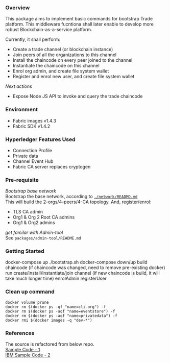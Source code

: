 ### Overview

This package aims to implement basic commands for bootstrap Trade platform. This middleware fucntiona shall later enable
to develop more robust Blockchain-as-a-service platform.

Currently, it shall perform:

- Create a trade channel (or blockchain instance)
- Join peers of all the organizations to this channel
- Install the chaincode on every peer joined to the channel
- Instantiate the chaincode on this channel
- Enrol org admin, and create file system wallet
- Register and enrol new user, and create file system wallet

_Next actions_

- Expose Node JS API to invoke and query the trade chaincode

### Environment

- Fabric images v1.4.3
- Fabric SDK v1.4.2

### Hyperledger Features Used

- Connection Profile
- Private data
- Channel Event Hub
- Fabric CA server replaces cryptogen

### Pre-requisite

_Bootstrap base network_  
Bootstrap the base network, according to [`./network/READMD.md`](network/README.md)  
This will build the 2-orgs/4-peers/4-CA topology. And, register/enrol:

- TLS CA admin
- Org1 & Org 2 Root CA admins
- Org1 & Org2 admins

_get familar with Admin-tool_  
See `packages/admin-tool/README.md`

### Getting Started
docker-compose up
./bootstrap.sh
docker-compose down/up
build chaincode (if chaincode was changed, need to remove pre-existing docker)
run create/install/instantiate/join channel (if new chaincode is build, it will take much longer time)
enrolAdmin
registerUser

### Clean up command
```shell script
docker volume prune
docker rm $(docker ps -qf "name=cli-org") -f
docker rm $(docker ps -aqf "name=eventstore") -f
docker rm $(docker ps -aqf "name=privatedata") -f
docker rmi $(docker images -q "dev-*")
```

### References

The source is refactored from below repo.  
[Sample Code - 1](https://github.com/kevin-hf/kevin-fabric-sdk-node)  
[IBM Sample Code - 2](https://github.com/PacktPublishing/Handson-Blockchain-Development-with-Hyperledger)
